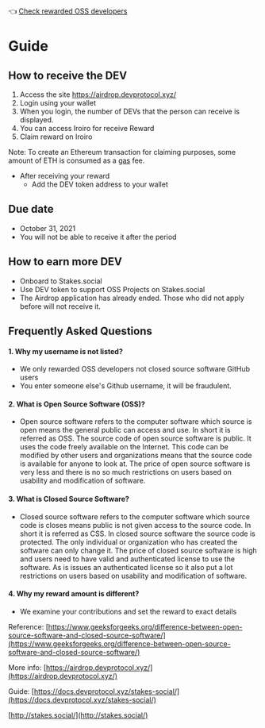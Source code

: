 👈 [Check rewarded OSS developers](https://dev-protocol.github.io/dev-airdrop/)

# Guide

## How to receive the DEV 
1. Access the site https://airdrop.devprotocol.xyz/
2. Login using your wallet
3. When you login, the number of DEVs that the person can receive is displayed.
4. You can access Iroiro for receive Reward
5. Claim reward on Iroiro

Note: To create an Ethereum transaction for claiming purposes, some amount of ETH is consumed as a [gas](https://ethereumprice.org/gas/) fee. 

- After receiving your reward
  - Add the DEV token address to your wallet

## Due date
- October 31, 2021
- You will not be able to receive it after the period

## How to earn more DEV 
- Onboard to Stakes.social
- Use DEV token to support OSS Projects on Stakes.social
- The Airdrop application has already ended. Those who did not apply before will not receive it.

## Frequently Asked Questions
#### 1. Why my username is not listed?
- We only rewarded OSS developers not closed source software GitHub users
- You enter someone else's Github username, it will be fraudulent.

#### 2. What is Open Source Software (OSS)?
- Open source software refers to the computer software which source is open means the general public can access and use. In short it is referred as OSS. The source code of open source software is public. It uses the code freely available on the Internet. This code can be modified by other users and organizations means that the source code is available for anyone to look at. The price of open source software is very less and there is no so much restrictions on users based on usability and modification of software.

#### 3. What is Closed Source Software?
- Closed source software refers to the computer software which source code is closes means public is not given access to the source code. In short it is referred as CSS. In closed source software the source code is protected. The only individual or organization who has created the software can only change it. The price of closed source software is high and users need to have valid and authenticated license to use the software. As is issues an authenticated license so it also put a lot restrictions on users based on usability and modification of software.

#### 4. Why my reward amount is different?
- We examine your contributions and set the reward to exact details

Reference: [https://www.geeksforgeeks.org/difference-between-open-source-software-and-closed-source-software/](https://www.geeksforgeeks.org/difference-between-open-source-software-and-closed-source-software/)

More info: [https://airdrop.devprotocol.xyz/](https://airdrop.devprotocol.xyz/)

Guide: [https://docs.devprotocol.xyz/stakes-social/](https://docs.devprotocol.xyz/stakes-social/)

[http://stakes.social/](http://stakes.social/)
